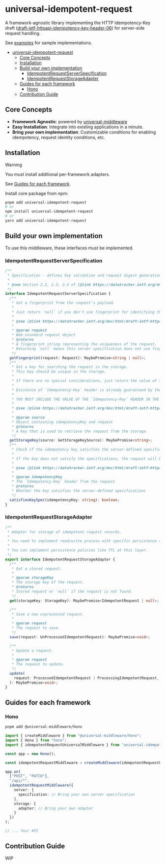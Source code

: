 # universal-idempotent-request

A framework-agnostic library implementing the HTTP Idempotency-Key draft ([draft-ietf-httpapi-idempotency-key-header-06](https://datatracker.ietf.org/doc/html/draft-ietf-httpapi-idempotency-key-header-06)) for server-side request handling.

See [examples](./examples) for sample implementations.

<!-- TOC -->

- [universal-idempotent-request](#universal-idempotent-request)
  - [Core Concepts](#core-concepts)
  - [Installation](#installation)
  - [Build your own implementation](#build-your-own-implementation)
    - [IdempotentRequestServerSpecification](#idempotentrequestserverspecification)
    - [IdempotentRequestStorageAdapter](#idempotentrequeststorageadapter)
  - [Guides for each framework](#guides-for-each-framework)
    - [Hono](#hono)
  - [Contribution Guide](#contribution-guide)

<!-- /TOC -->
<!-- /TOC -->
<!-- /TOC -->

## Core Concepts

- **Framework Agnostic**: powered by [universal-middleware](https://github.com/magne4000/universal-middleware)
- **Easy Installation**: Integrate into existing applications in a minute.
- **Bring your own implementation**: Customizable conditions for enabling idempotency, request identity conditions, etc.

## Installation

> [!WARNING]
> You must install additional per-framework adapters.
>
> See [Guides for each framework](#guides-for-each-framework).

Install core package from npm:

```bash
pnpm add universal-idempotent-request
# or
npm install universal-idempotent-request
# or
yarn add universal-idempotent-request
```

## Build your own implementation

To use this middleware, these interfaces must be implemented.

### IdempotentRequestServerSpecification

```ts
/**
 * Specification - defines key validation and request digest generation.
 *
 * @see Section 2.2, 2.3, 2.4 of {@link https://datatracker.ietf.org/doc/html/draft-ietf-httpapi-idempotency-key-header-06#section-2}
 */
interface IdempotentRequestServerSpecification {
  /**
   * Get a fingerprint from the request's payload.
   *
   * Just return `null` if you don't use fingerprint for identifying the request.
   *
   * @see {@link https://datatracker.ietf.org/doc/html/draft-ietf-httpapi-idempotency-key-header-06#section-2.4 Idempotency Fingerprint}
   *
   * @param request
   * Web-standard request object
   * @returns
   * A fingerprint string representing the uniqueness of the request.
   * Returning `null` means this server specification does not use fingerprint.
   */
  getFingerprint(request: Request): MaybePromise<string | null>;
  /**
   * Get a key for searching the request in the storage.
   * This key should be unique in the storage.
   *
   * If there are no special considerations, just return the value of the `Idempotency-Key` header.
   *
   * Existence of `Idempotency-Key` header is already guaranteed by the middleware.
   *
   * YOU MUST INCLUDE THE VALUE OF THE `Idempotency-Key` HEADER IN THE STORAGE KEY.
   *
   * @see {@link https://datatracker.ietf.org/doc/html/draft-ietf-httpapi-idempotency-key-header-06#section-5 Security Considerations}
   *
   * @param source
   * Object containing idempotencyKey and request
   * @returns
   * A key that is used to retrieve the request from the storage.
   */
  getStorageKey(source: GetStorageKeySource): MaybePromise<string>;
  /**
   * Check if the idempotency key satisfies the server-defined specifications
   *
   * If the key does not satisfy the specifications, the request will be processed without idempotency.
   *
   * @see {@link https://datatracker.ietf.org/doc/html/draft-ietf-httpapi-idempotency-key-header-06#section-2.5.2 Responsibilities - Resource}
   *
   * @param idempotencyKey
   * The `Idempotency-Key` header from the request
   * @returns
   * Whether the key satisfies the server-defined specifications
   */
  satisfiesKeySpec(idempotencyKey: string): boolean;
}
```

### IdempotentRequestStorageAdapter

```ts
/**
 * Adapter for storage of idempotent request records.
 *
 * You need to implement read/write process with specific persistence services.
 *
 * You can implement persistence policies like TTL at this layer.
 */
export interface IdempotentRequestStorageAdapter {
  /**
   * Get a stored request.
   *
   * @param storageKey
   * The storage key of the request.
   * @returns
   * Stored request or `null` if the request is not found.
   */
  get(storageKey: StorageKey): MaybePromise<IdempotentRequest | null>;

  /**
   * Save a new unprocessed request.
   *
   * @param request
   * The request to save.
   */
  save(request: UnProcessedIdempotentRequest): MaybePromise<void>;

  /**
   * Update a request.
   *
   * @param request
   * The request to update.
   */
  update(
    request: ProcessedIdempotentRequest | ProcessingIdempotentRequest,
  ): MaybePromise<void>;
}
```

## Guides for each framework

### Hono

```bash
pnpm add @universal-middleware/hono
```

```ts
import { createMiddleware } from "@universal-middleware/hono";
import { Hono } from "hono";
import { idempotentRequestUniversalMiddleware } from "universal-idempotent-request";

const app = new Hono();

const idempotentRequestMiddleware = createMiddleware(idempotentRequestUniversalMiddleware)

app.on(
  ["POST", "PATCH"],
  "/api/*",
  idempotentRequestMiddleware({
    server: {
      specification: // Bring your own server specification
    },
    storage: {
      adapter: // Bring your own adapter
    }
  })
);

// ... Your API
```

## Contribution Guide

WIP
